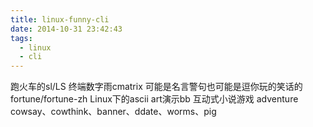 ```yaml
---
title: linux-funny-cli
date: 2014-10-31 23:42:43
tags:
  - linux
  - cli
---
```


跑火车的sl/LS
终端数字雨cmatrix
可能是名言警句也可能是逗你玩的笑话的fortune/fortune-zh
Linux下的ascii art演示bb
互动式小说游戏 adventure
cowsay、cowthink、banner、ddate、worms、pig
